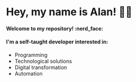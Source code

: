 # Hey, my name is Alan! :man_technologist:

<h4>Welcome to my repository! :nerd_face:</h4> 
<h4>I'm a self-taught developer interested in: </h4>
  
<ul>
  <li>Programming</li>
  <li>Technological solutions</li>
  <li>Digital transformation</li>
  <li>Automation</li>
</ul>

<br>


  
  



